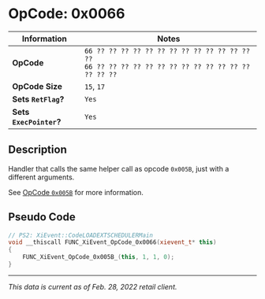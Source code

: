# OpCode: 0x0066

| Information               | Notes |
|---                        |---    |
| **OpCode**                | `66 ?? ?? ?? ?? ?? ?? ?? ?? ?? ?? ?? ?? ?? ??` <br> `66 ?? ?? ?? ?? ?? ?? ?? ?? ?? ?? ?? ?? ?? ?? ?? ??` |
| **OpCode Size**           | `15`, `17` |
| **Sets `RetFlag`?**       | `Yes` |
| **Sets `ExecPointer`?**   | `Yes` |

## Description

Handler that calls the same helper call as opcode `0x005B`, just with a different arguments.

See [OpCode `0x005B`](OpCodes/0x005B.md) for more information.

## Pseudo Code

```cpp
// PS2: XiEvent::CodeLOADEXTSCHEDULERMain
void __thiscall FUNC_XiEvent_OpCode_0x0066(xievent_t* this)
{
    FUNC_XiEvent_OpCode_0x005B_(this, 1, 1, 0);
}
```

---

_This data is current as of Feb. 28, 2022 retail client._